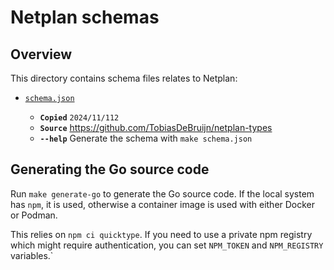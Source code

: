 # Netplan schemas

## Overview

This directory contains schema files relates to Netplan:

* [`schema.json`](./schema.json)

    * **`Copied`** `2024/11/112`
    * **`Source`** https://github.com/TobiasDeBruijn/netplan-types
    * **`--help`** Generate the schema with `make schema.json`

## Generating the Go source code

Run `make generate-go` to generate the Go source code. If the local system has `npm`, it is used, otherwise a container image is used with either Docker or Podman.

This relies on `npm ci quicktype`. If you need to use a private npm registry which might require authentication,
you can set `NPM_TOKEN` and `NPM_REGISTRY` variables.`
